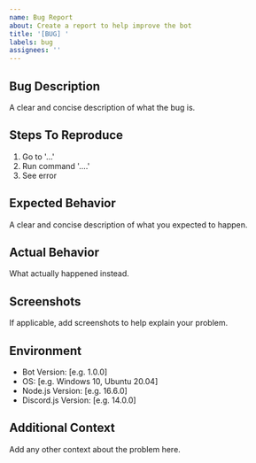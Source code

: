 ```yaml
---
name: Bug Report
about: Create a report to help improve the bot
title: '[BUG] '
labels: bug
assignees: ''
---
```


## Bug Description
A clear and concise description of what the bug is.

## Steps To Reproduce
1. Go to '...'
2. Run command '....'
3. See error

## Expected Behavior
A clear and concise description of what you expected to happen.

## Actual Behavior
What actually happened instead.

## Screenshots
If applicable, add screenshots to help explain your problem.

## Environment
- Bot Version: [e.g. 1.0.0]
- OS: [e.g. Windows 10, Ubuntu 20.04]
- Node.js Version: [e.g. 16.6.0]
- Discord.js Version: [e.g. 14.0.0]

## Additional Context
Add any other context about the problem here.
